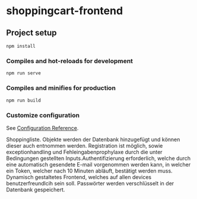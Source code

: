 # shoppingcart-frontend

## Project setup
```
npm install
```

### Compiles and hot-reloads for development
```
npm run serve
```

### Compiles and minifies for production
```
npm run build
```

### Customize configuration
See [Configuration Reference](https://cli.vuejs.org/config/).

Shoppingliste. Objekte werden der Datenbank hinzugefügt und können dieser auch entnommen werden. Registration ist möglich, sowie exceptionhandling und Fehleingabenprophylaxe durch die unter Bedingungen gestellten Inputs.Authentifizierung erforderlich, welche durch eine automatisch gesendete E-mail vorgenommen werden kann, in welcher ein Token, welcher nach 10 Minuten abläuft, bestätigt werden muss. Dynamisch gestaltetes Frontend, welches auf allen devices benutzerfreundlcih sein soll. Passwörter werden verschlüsselt in der Datenbank gespeichert.

